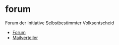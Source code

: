 # forum
Forum der Initiative Selbstbestimmter Volksentscheid

* [Forum](https://waffle.io/Selbstbestimmter-Volksentscheid/forum)
* [Mailverteiler](https://gitter.im/Selbstbestimmter-Volksentscheid/forum)
